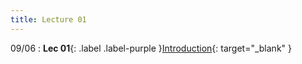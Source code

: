 ```yaml
---
title: Lecture 01
---
```


09/06
: **Lec 01**{: .label .label-purple }[Introduction](/CSCI5551-Fall23-S2/assets/slides/lec01_introduction.pdf){: target="_blank" }